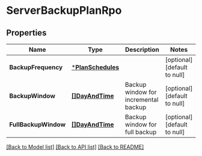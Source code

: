 # ServerBackupPlanRpo

## Properties
Name | Type | Description | Notes
------------ | ------------- | ------------- | -------------
**BackupFrequency** | [***PlanSchedules**](PlanSchedules.md) |  | [optional] [default to null]
**BackupWindow** | [**[]DayAndTime**](DayAndTime.md) | Backup window for incremental backup | [optional] [default to null]
**FullBackupWindow** | [**[]DayAndTime**](DayAndTime.md) | Backup window for full backup | [optional] [default to null]

[[Back to Model list]](../README.md#documentation-for-models) [[Back to API list]](../README.md#documentation-for-api-endpoints) [[Back to README]](../README.md)


